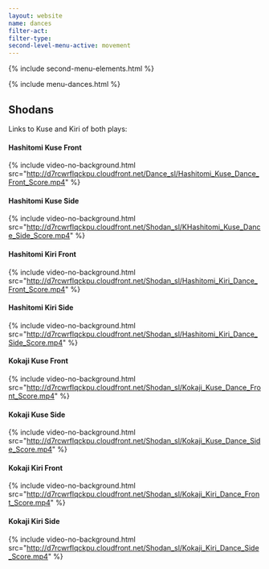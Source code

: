 ```yaml
---
layout: website
name: dances
filter-act:
filter-type:
second-level-menu-active: movement
---
```


{% include second-menu-elements.html %}

<main class="page-content">
<div class="wrapper sidebar-contents">
  <aside class="sidebar-contents__table">
    {% include menu-dances.html %}
  </aside>
  <section class="sidebar-contents__section">
  <div class="text-container">
    <h2 id="Intro">Shodans</h2>
    <p> Links to Kuse and Kiri of both plays:</p>


<h4 id="Hashitomi-Kuse-Front">Hashitomi Kuse Front</h4>

{% include video-no-background.html
  src="http://d7rcwrflqckpu.cloudfront.net/Dance_sl/Hashitomi_Kuse_Dance_Front_Score.mp4"
%}
<h4 id="Hashitomi-Kuse-Side">Hashitomi Kuse Side</h4>

{% include video-no-background.html
  src="http://d7rcwrflqckpu.cloudfront.net/Shodan_sl/KHashitomi_Kuse_Dance_Side_Score.mp4"
%}
<h4 id="Hashitomi-Kiri-Front">Hashitomi Kiri Front</h4>

{% include video-no-background.html
  src="http://d7rcwrflqckpu.cloudfront.net/Shodan_sl/Hashitomi_Kiri_Dance_Front_Score.mp4"
%}
<h4 id="Hashitomi-Kiri-Side">Hashitomi Kiri Side</h4>

{% include video-no-background.html
  src="http://d7rcwrflqckpu.cloudfront.net/Shodan_sl/Hashitomi_Kiri_Dance_Side_Score.mp4"
%}
<h4 id="Kokaji-Kuse-Front">Kokaji Kuse Front</h4>

{% include video-no-background.html
  src="http://d7rcwrflqckpu.cloudfront.net/Shodan_sl/Kokaji_Kuse_Dance_Front_Score.mp4"
%}
<h4 id="Kokaji-Kuse-Side">Kokaji Kuse Side</h4>

{% include video-no-background.html
  src="http://d7rcwrflqckpu.cloudfront.net/Shodan_sl/Kokaji_Kuse_Dance_Side_Score.mp4"
%}
<h4 id="Kokaji-Kiri-Front">Kokaji Kiri Front</h4>

{% include video-no-background.html
  src="http://d7rcwrflqckpu.cloudfront.net/Shodan_sl/Kokaji_Kiri_Dance_Front_Score.mp4"
%}
<h4 id="Kokaji-Kiri-Side">Kokaji Kiri Side</h4>

{% include video-no-background.html
  src="http://d7rcwrflqckpu.cloudfront.net/Shodan_sl/Kokaji_Kiri_Dance_Side_Score.mp4"
%}
</div>
</section>
</div>

</main>
